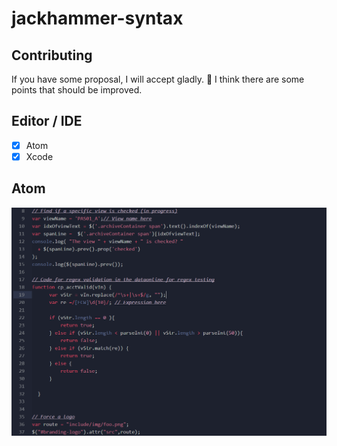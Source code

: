 # jackhammer-syntax

## Contributing

If you have some proposal, I will accept gladly. 🤠
I think there are some points that should be improved.

## Editor / IDE

- [x] Atom
- [x] Xcode

## Atom

[![Atom Sample](atom-sample.png)](https://atom.io/themes/jackhammer-syntax)
